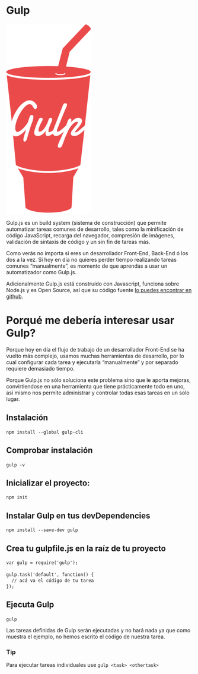 # Gulp

[![Gulp](./images/gulp.png)](http://gulpjs.com/)

Gulp.js es un build system (sistema de construcción) que permite automatizar tareas comunes de desarrollo, tales como la minificación de código JavaScript, recarga del navegador, compresión de imágenes, validación de sintaxis de código y un sin fin de tareas más.

Como verás no importa si eres un desarrollador Front-End, Back-End ó los dos a la vez. Si hoy en día no quieres perder tiempo realizando tareas comunes “manualmente”, es momento de que aprendas a usar un automatizador como Gulp.js.

Adicionalmente Gulp.js está construído con Javascript, funciona sobre Node.js y es Open Source, así que su código fuente [lo puedes encontrar en github](https://github.com/gulpjs/gulp/).

# Porqué me debería interesar usar Gulp? 

Porque hoy en día el flujo de trabajo de un desarrollador Front-End se ha vuelto más complejo, usamos muchas herramientas de desarrollo, por lo cual configurar cada tarea y ejecutarla “manualmente” y por separado requiere demasiado tiempo.

Porque Gulp.js no sólo soluciona este problema sino que le aporta mejoras, convirtiendose en una herramienta que tiene prácticamente todo en uno, así mismo nos permite administrar y controlar todas esas tareas en un solo lugar.

## Instalación

    npm install --global gulp-cli

## Comprobar instalación

    gulp -v

## Inicializar el proyecto:

    npm init

## Instalar Gulp en tus devDependencies

    npm install --save-dev gulp

## Crea tu gulpfile.js en la raíz de tu proyecto

    var gulp = require('gulp');

    gulp.task('default', function() {
      // acá va el código de tu tarea
    });

## Ejecuta Gulp

    gulp

Las tareas definidas de Gulp serán ejecutadas y no hará nada ya que como muestra el ejemplo, no hemos escrito el código de nuestra tarea.

### Tip

Para ejecutar tareas individuales use `gulp <task> <othertask>`
